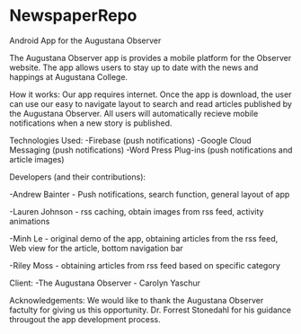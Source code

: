 # NewspaperRepo
Android App for the Augustana Observer

The Augustana Observer app is provides a mobile platform for the Observer website. The app allows users to stay up to
date with the news and happings at Augustana College. 

How it works:
Our app requires internet. 
Once the app is download, the user can use our easy to navigate layout to search and read articles published by the Augustana Observer. 
All users will automatically recieve mobile notifications when a new story is published. 

Technologies Used:
-Firebase (push notifications)
-Google Cloud Messaging (push notifications)
-Word Press Plug-ins (push notifications and article images)


Developers (and their contributions):

-Andrew Bainter - Push notifications, search function, general layout of app

-Lauren Johnson - rss caching, obtain images from rss feed, activity animations

-Minh Le - original demo of the app, obtaining articles from the rss feed, Web view for the article, bottom navigation bar

-Riley Moss - obtaining articles from rss feed based on specific category

Client:
-The Augustana Observer - Carolyn Yaschur

Acknowledgements:
We would like to thank the Augustana Observer factulty for giving us this opportunity. Dr. Forrest Stonedahl
for his guidance througout the app development process. 
